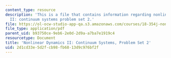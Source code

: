 ```yaml
---
content_type: resource
description: 'This is a file that contains information regarding nonlinear dynamics
  II: continuum systems problem set 2.'
file: https://ol-ocw-studio-app-qa.s3.amazonaws.com/courses/18-354j-nonlinear-dynamics-ii-continuum-systems-spring-2015/2d1cd33e5d2fcb98fb6813d9c976bf2f_MIT18_354JS15_PSet2.pdf
file_type: application/pdf
parent_uid: b93750ce-9eb6-2e0d-2d9a-a7ba7e1919c4
resourcetype: Document
title: 'Nonlinear Dynamics II: Continuum Systems, Problem Set 2'
uid: 2d1cd33e-5d2f-cb98-fb68-13d9c976bf2f
---
```

